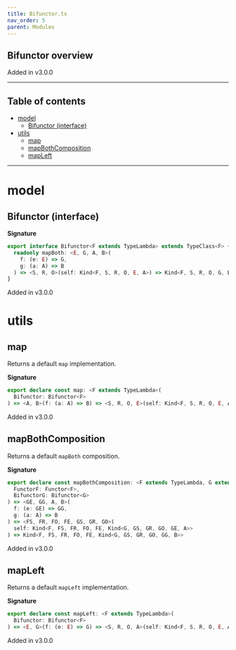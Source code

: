 ```yaml
---
title: Bifunctor.ts
nav_order: 5
parent: Modules
---
```


## Bifunctor overview

Added in v3.0.0

---

<h2 class="text-delta">Table of contents</h2>

- [model](#model)
  - [Bifunctor (interface)](#bifunctor-interface)
- [utils](#utils)
  - [map](#map)
  - [mapBothComposition](#mapbothcomposition)
  - [mapLeft](#mapleft)

---

# model

## Bifunctor (interface)

**Signature**

```ts
export interface Bifunctor<F extends TypeLambda> extends TypeClass<F> {
  readonly mapBoth: <E, G, A, B>(
    f: (e: E) => G,
    g: (a: A) => B
  ) => <S, R, O>(self: Kind<F, S, R, O, E, A>) => Kind<F, S, R, O, G, B>
}
```

Added in v3.0.0

# utils

## map

Returns a default `map` implementation.

**Signature**

```ts
export declare const map: <F extends TypeLambda>(
  Bifunctor: Bifunctor<F>
) => <A, B>(f: (a: A) => B) => <S, R, O, E>(self: Kind<F, S, R, O, E, A>) => Kind<F, S, R, O, E, B>
```

Added in v3.0.0

## mapBothComposition

Returns a default `mapBoth` composition.

**Signature**

```ts
export declare const mapBothComposition: <F extends TypeLambda, G extends TypeLambda>(
  FunctorF: Functor<F>,
  BifunctorG: Bifunctor<G>
) => <GE, GG, A, B>(
  f: (e: GE) => GG,
  g: (a: A) => B
) => <FS, FR, FO, FE, GS, GR, GO>(
  self: Kind<F, FS, FR, FO, FE, Kind<G, GS, GR, GO, GE, A>>
) => Kind<F, FS, FR, FO, FE, Kind<G, GS, GR, GO, GG, B>>
```

Added in v3.0.0

## mapLeft

Returns a default `mapLeft` implementation.

**Signature**

```ts
export declare const mapLeft: <F extends TypeLambda>(
  Bifunctor: Bifunctor<F>
) => <E, G>(f: (e: E) => G) => <S, R, O, A>(self: Kind<F, S, R, O, E, A>) => Kind<F, S, R, O, G, A>
```

Added in v3.0.0
